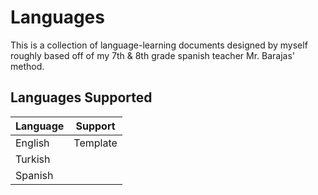 # Languages
This is a collection of language-learning documents designed by myself roughly based off of my 7th & 8th grade spanish teacher Mr. Barajas' method.
## Languages Supported
|Language|Support|
|-------|:--------:|
|English|Template|
|Turkish| |
|Spanish| |
